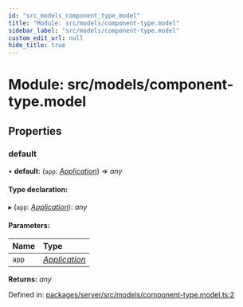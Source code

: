 ```yaml
---
id: "src_models_component_type_model"
title: "Module: src/models/component-type.model"
sidebar_label: "src/models/component-type.model"
custom_edit_url: null
hide_title: true
---
```


# Module: src/models/component-type.model

## Properties

### default

• **default**: (`app`: [*Application*](src_declarations.md#application)) => *any*

#### Type declaration:

▸ (`app`: [*Application*](src_declarations.md#application)): *any*

#### Parameters:

Name | Type |
:------ | :------ |
`app` | [*Application*](src_declarations.md#application) |

**Returns:** *any*

Defined in: [packages/server/src/models/component-type.model.ts:2](https://github.com/xr3ngine/xr3ngine/blob/66a84a950/packages/server/src/models/component-type.model.ts#L2)
